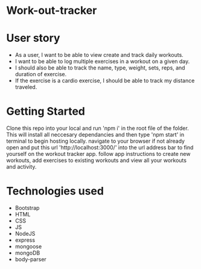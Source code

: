 
# Work-out-tracker

# User story

* As a user, I want to be able to view create and track daily workouts. 
* I want to be able to log multiple exercises in a workout on a given day. 
* I should also be able to track the name, type, weight, sets, reps, and duration of exercise. 
* If the exercise is a cardio exercise, I should be able to track my distance traveled.

# Getting Started

Clone this repo into your local and run 'npm i' in the root file of the folder. This will install all neccesary dependancies and then type 'npm start' in terminal to begin hosting locally. navigate to your browser if not already open and put this url 'http://localhost:3000/' into the url address bar to find yourself on the workout tracker app. follow app instructions to create new workouts, add exercises to existing workouts and view all your workouts and activity.

# Technologies used

* Bootstrap 
* HTML 
* CSS 
* JS  
* NodeJS 
* express
* mongoose
* mongoDB
* body-parser 
